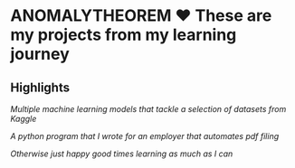 # ANOMALYTHEOREM ♥️ These are my projects from my learning journey

## Highlights
*Multiple machine learning models that tackle a selection of datasets from Kaggle*

*A python program that I wrote for an employer that automates pdf filing*

*Otherwise just happy good times learning as much as I can*
